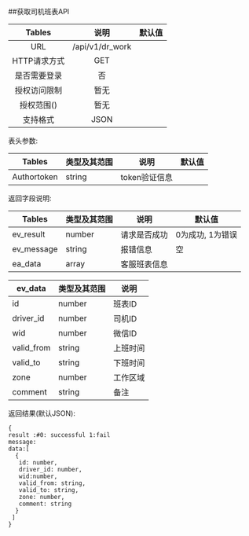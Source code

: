 ##获取司机班表API


|  Tables  |       说明        | 默认值  |
| :------: | :-------------: | :--: |
|   URL    | /api/v1/dr_work |      |
| HTTP请求方式 |       GET       |      |
|  是否需要登录  |        否        |      |
|  授权访问限制  |       暂无        |      |
|  授权范围()  |       暂无        |      |
|   支持格式   |      JSON       |      |


表头参数:

| Tables      | 类型及其范围 | 说明        | 默认值  |
| ----------- | ------ | --------- | ---- |
| Authortoken | string | token验证信息 |      |





返回字段说明:

| Tables     | 类型及其范围 | 说明     | 默认值        |
| ---------- | ------ | ------ | ---------- |
| ev_result  | number | 请求是否成功 | 0为成功, 1为错误 |
| ev_message | string | 报错信息   | 空          |
| ea_data    | array  | 客服班表信息 |            |


| ev_data    | 类型及其范围 | 说明   |
| ---------- | ------ | ---- |
| id         | number | 班表ID |
| driver_id  | number | 司机ID |
| wid        | number | 微信ID |
| valid_from | string | 上班时间 |
| valid_to   | string | 下班时间 |
| zone       | number | 工作区域 |
| comment    | string | 备注   |


返回结果(默认JSON):
```
{
result :#0: successful 1:fail
message:
data:[
  {
   id: number,
   driver_id: number,
   wid:number,
   valid_from: string,
   valid_to: string,
   zone: number,
   comment: string
  }
 ]
}
```